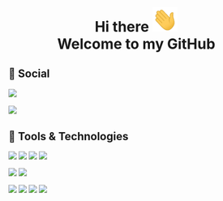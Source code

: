 
<h1 align=center>Hi there <img src="https://github.com/PhilipMurray/PhilipMurray/blob/master/wave.gif" width="50px"><br/>Welcome to my GitHub</h1>

## :speech_balloon: Social
[![](https://img.shields.io/static/v1?label=Web%20Site&message=%20&color=black&labelColor=black&style=flat-square&logo=HTML5)][1]

[![](https://img.shields.io/static/v1?label=LinkedIn&message=%20&color=black&labelColor=black&style=flat-square&logo=LinkedIn)][2]

## 🔧 Tools & Technologies
![](https://img.shields.io/static/v1?label=C-Sharp&message=%20&color=black&labelColor=black&style=flat-square&logo=C-Sharp)
![](https://img.shields.io/static/v1?label=HTML5&message=%20&color=black&labelColor=black&style=flat-square&logo=HTML5)
![](https://img.shields.io/static/v1?label=JavaScript&message=%20&color=black&labelColor=black&style=flat-square&logo=JavaScript)
![](https://img.shields.io/static/v1?label=CSS3&message=%20&color=black&labelColor=black&style=flat-square&logo=CSS3)

![](https://img.shields.io/static/v1?label=Microsoft-SQL-Server&message=%20&color=black&labelColor=black&style=flat-square&logo=Microsoft-SQL-Server)
![](https://img.shields.io/static/v1?label=Postman&message=%20&color=black&labelColor=black&style=flat-square&logo=Postman)

![](https://img.shields.io/static/v1?label=RESTful%20API&message=%20&color=black&labelColor=black&style=flat-square&logo=Visual-Studio)
![](https://img.shields.io/static/v1?label=.NET&message=%20&color=black&labelColor=black&style=flat-square&logo=Visual-Studio)
![](https://img.shields.io/static/v1?label=.NET%20Core&message=%20&color=black&labelColor=black&style=flat-square&logo=Visual-Studio)
![](https://img.shields.io/static/v1?label=Entity%20Framework&message=%20&color=black&labelColor=black&style=flat-square&logo=Visual-Studio)

<!---Links: -->
[1]: https://philipmurray.github.io/
[2]: https://www.linkedin.com/in/philipsmurray/
